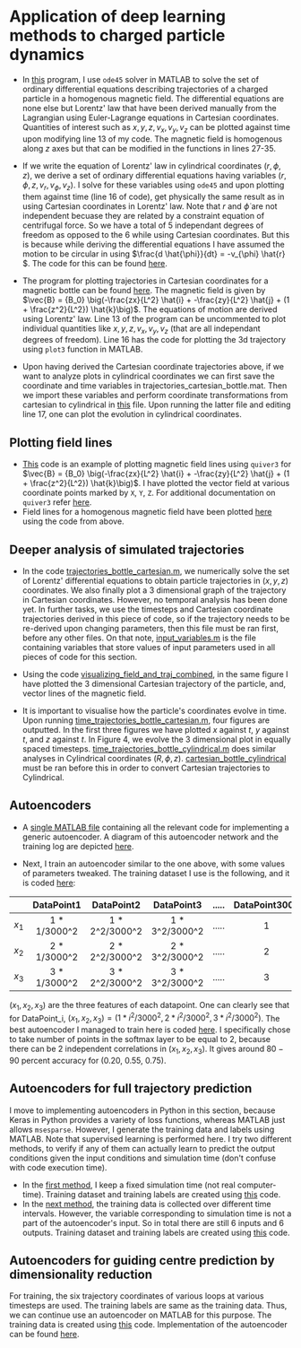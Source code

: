 # Application of deep learning methods to charged particle dynamics

- In [this](https://github.com/jaiisrani/fusion/blob/main/trajectories_homogenous_cartesian.m) program, I use ```ode45``` solver in MATLAB to solve the set of ordinary differential equations describing trajectories of a charged particle in a homogenous magnetic field. The differential equations are none else but Lorentz' law that have been derived manually from the Lagrangian using Euler-Lagrange equations in Cartesian coordinates. Quantities of interest such as $x, y, z, v_x, v_y, v_z$ can be plotted against time upon modifying line 13 of my code. The magnetic field is homogenous along $z$ axes but that can be modified in the functions in lines 27-35.

- If we write the equation of Lorentz' law in cylindrical coordinates $(r, \phi, z)$, we derive a set of ordinary differential equations having variables $(r, \phi, z, v_r, v_{\phi}, v_z)$. I solve for these variables using ```ode45``` and upon plotting them against time (line 16 of code), get physically the same result as in using Cartesian coordinates in Lorentz' law. Note that $r$ and $\dot{\phi}$ are not independent becuase they are related by a constraint equation of centrifugal force. So we have a total of 5 independant degrees of freedom as opposed to the 6 while using Cartesian coordinates. But this is because while deriving the differential equations I have assumed the motion to be circular in using $\frac{d \hat{\phi}}{dt} = -v_{\phi} \hat{r} $. The code for this can be found [here](https://github.com/jaiisrani/fusion/blob/main/trajectories_homogenous_cylindrical.m).

- The program for plotting trajectories in Cartesian coordinates for a magnetic bottle can be found [here](https://github.com/jaiisrani/fusion/blob/main/trajectories_bottle_cartesian.m). The magnetic field is given by $\vec{B} = {B_0} \big(-\frac{zx}{L^2} \hat{i} + -\frac{zy}{L^2} \hat{j} + (1 + \frac{z^2}{L^2}) \hat{k}\big)$. The equations of motion are derived using Lorentz' law. Line 13 of the program can be uncommented to plot individual quantities like $x, y, z, v_x, v_y, v_z$ (that are all independant degrees of freedom). Line 16 has the code for plotting the 3d trajectory using `plot3` function in MATLAB.

- Upon having derived the Cartesian coordinate trajectories above, if we want to analyze plots in cylindrical coordinates we can first save the coordinate and time variables in trajectories_cartesian_bottle.mat. Then we import these variables and perform coordinate transformations from cartesian to cylindrical in [this](https://github.com/jaiisrani/fusion/blob/main/cartesian_bottle_cylindrical.m) file. Upon running the latter file and editing line 17, one can plot the evolution in cylindrical coordinates.

## Plotting field lines
- [This](https://github.com/jaiisrani/fusion/blob/main/plotting_vector_fields.m) code is an example of plotting magnetic field lines using `quiver3` for $\vec{B} = {B_0} \big(-\frac{zx}{L^2} \hat{i} + -\frac{zy}{L^2} \hat{j} + (1 + \frac{z^2}{L^2}) \hat{k}\big)$. I have plotted the vector field at various coordinate points marked by `X`, `Y`, `Z`. For additional documentation on `quiver3` refer [here](https://ch.mathworks.com/help/matlab/ref/quiver3.html#mw_eaf91c51-2b00-4962-9837-cf547e770890).
- Field lines for a homogenous magnetic field have been plotted [here](https://github.com/jaiisrani/fusion/blob/main/plotting_field_lines_homo.m) using the code from above.

## Deeper analysis of simulated trajectories
- In the code [trajectories_bottle_cartesian.m](https://github.com/jaiisrani/fusion/blob/main/trajectories_bottle_cartesian.m), we numerically solve the set of Lorentz' differential equations to obtain particle trajectories in $(x, y, z)$ coordinates. We also finally plot a 3 dimensional graph of the trajectory in Cartesian coordinates. However, no temporal analysis has been done yet. In further tasks, we use the timesteps and Cartesian coordinate trajectories derived in this piece of code, so if the trajectory needs to be re-derived upon changing parameters, then this file must be ran first, before any other files. On that note, [input_variables.m](https://github.com/jaiisrani/fusion/blob/main/input_variables.m) is the file containing variables that store values of input parameters used in all pieces of code for this section.

- Using the code [visualizing_field_and_traj_combined](https://github.com/jaiisrani/fusion/blob/main/visualizing_field_and_traj_combined.m), in the same figure I have plotted the 3 dimensional Cartesian trajectory of the particle, and, vector lines of the magnetic field.

- It is important to visualise how the particle's coordinates evolve in time. Upon running [time_trajectories_bottle_cartesian.m](https://github.com/jaiisrani/fusion/blob/main/time_trajectories_bottle_cartesian.m), four figures are outputted. In the first three figures we have plotted $x$ against $t$, $y$ against $t$, and $z$ against $t$. In Figure 4, we evolve the 3 dimensional plot in equally spaced timesteps. [time_trajectories_bottle_cylindrical.m](https://github.com/jaiisrani/fusion/blob/main/time_trajectories_bottle_cylindrical.m) does similar analyses in Cylindrical coordinates $(R, \phi, z)$. [cartesian_bottle_cylindrical](https://github.com/jaiisrani/fusion/blob/main/cartesian_bottle_cylindrical.m) must be ran before this in order to convert Cartesian trajectories to Cylindrical.

## Autoencoders
- A [single MATLAB file](https://github.com/jaiisrani/fusion/blob/main/autoencoders_practice.m) containing all the relevant code for implementing a generic autoencoder. A diagram of this autoencoder network and the training log are depicted [here](https://github.com/jaiisrani/fusion/blob/main/training%20log.png).

- Next, I train an autoencoder similar to the one above, with some values of parameters tweaked. The training dataset I use is the following, and it is coded [here](https://github.com/jaiisrani/fusion/blob/main/creating_matrix1.m): 

|       | DataPoint1 | DataPoint2 | DataPoint3 | ..... | DataPoint3000 |
| :---: |    :---:     |    :---:       |    :---:       | :---: |    :---:      | 
| $x_1$ | 1 * 1/3000^2 | 1 * 2^2/3000^2 | 1 * 3^2/3000^2 | ..... |    1          | 
| $x_2$ | 2 * 1/3000^2 | 2 * 2^2/3000^2 | 2 * 3^2/3000^2 | ..... |    2          | 
| $x_3$ | 3 * 1/3000^2 | 3 * 2^2/3000^2 | 3 * 3^2/3000^2 | ..... |    3          | 

$(x_1, x_2, x_3)$ are the three features of each datapoint. One can clearly see that for DataPoint_i, $(x_1, x_2, x_3) = (1 * i^2/3000^2, 2 * i^2/3000^2, 3 * i^2/3000^2)$. The best autoencoder I managed to train here is coded [here](https://github.com/jaiisrani/fusion/blob/main/autoencoders_playing1.m). I specifically chose to take number of points in the softmax layer to be equal to 2, because there can be 2 independent correlations in $(x_1, x_2, x_3)$. It gives around $80-90$ percent accuracy for (0.20, 0.55, 0.75).

## Autoencoders for full trajectory prediction
I move to implementing autoencoders in Python in this section, because Keras in Python provides a variety of loss functions, whereas MATLAB just allows ```msesparse```. However, I generate the training data and labels using MATLAB. Note that supervised learning is performed here. I try two different methods, to verify if any of them can actually learn to predict the output conditions given the input conditions and simulation time (don't confuse with code execution time).
- In the [first method](https://github.com/jaiisrani/fusion/blob/main/AutoEncoders_Tfixed.ipynb), I keep a fixed simulation time (not real computer-time). Training dataset and training labels are created using [this](https://github.com/jaiisrani/fusion/blob/main/training_data_and_labels_Tfixed.m) code.
- In the [next method](https://github.com/jaiisrani/fusion/blob/main/AutoEncoders_tvariable.ipynb), the training data is collected over different time intervals. However, the variable corresponding to simulation time is not a part of the autoencoder's input. So in total there are still 6 inputs and 6 outputs. Training dataset and training labels are created using [this](https://github.com/jaiisrani/fusion/blob/main/training_data_and_labels_tvariable.m) code.

## Autoencoders for guiding centre prediction by dimensionality reduction
For training, the six trajectory coordinates of various loops at various timesteps are used. The training labels are same as the training data. Thus, we can continue use an autoencoder on MATLAB for this purpose. The training data is created using [this](https://github.com/jaiisrani/fusion/blob/main/training_data_multi_loops.m) code. Implementation of the autoencoder can be found [here](https://github.com/jaiisrani/fusion/blob/main/autoencoders_dimensionality_red.m).
